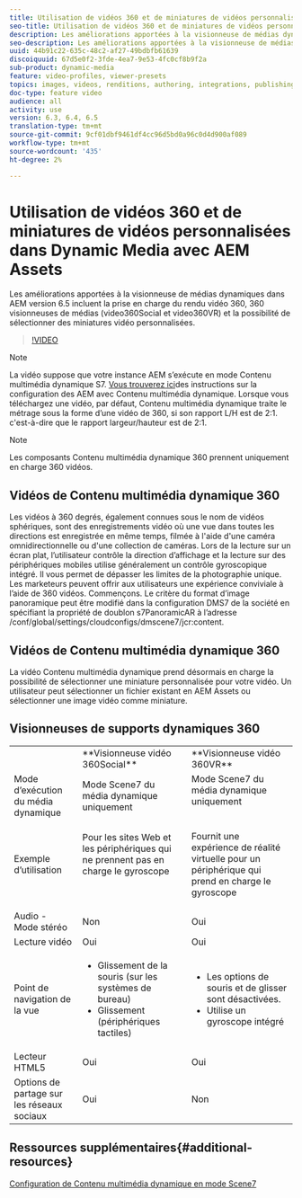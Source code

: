 ```yaml
---
title: Utilisation de vidéos 360 et de miniatures de vidéos personnalisées dans Dynamic Media avec AEM Assets
seo-title: Utilisation de vidéos 360 et de miniatures de vidéos personnalisées dans Dynamic Media avec AEM Assets
description: Les améliorations apportées à la visionneuse de médias dynamiques dans AEM version 6.5 incluent la prise en charge du rendu vidéo 360, 360 visionneuses de médias (video360Social et video360VR) et la possibilité de sélectionner des miniatures vidéo personnalisées.
seo-description: Les améliorations apportées à la visionneuse de médias dynamiques dans AEM version 6.5 incluent la prise en charge du rendu vidéo 360, 360 visionneuses de médias (video360Social et video360VR) et la possibilité de sélectionner des miniatures vidéo personnalisées.
uuid: 44b91c22-635c-48c2-af27-49bdbfb61639
discoiquuid: 67d5e0f2-3fde-4ea7-9e53-4fc0cf8b9f2a
sub-product: dynamic-media
feature: video-profiles, viewer-presets
topics: images, videos, renditions, authoring, integrations, publishing, metadata
doc-type: feature video
audience: all
activity: use
version: 6.3, 6.4, 6.5
translation-type: tm+mt
source-git-commit: 9cf01dbf9461df4cc96d5bd0a96c0d4d900af089
workflow-type: tm+mt
source-wordcount: '435'
ht-degree: 2%

---
```



# Utilisation de vidéos 360 et de miniatures de vidéos personnalisées dans Dynamic Media avec AEM Assets

Les améliorations apportées à la visionneuse de médias dynamiques dans AEM version 6.5 incluent la prise en charge du rendu vidéo 360, 360 visionneuses de médias (video360Social et video360VR) et la possibilité de sélectionner des miniatures vidéo personnalisées.

>[!VIDEO](https://video.tv.adobe.com/v/26391?quality=9&learn=on)

>[!NOTE]
>
>La vidéo suppose que votre instance AEM s’exécute en mode Contenu multimédia dynamique S7.  [Vous trouverez ici](https://helpx.adobe.com/experience-manager/6-3/assets/using/config-dynamic-fp-14410.html)des instructions sur la configuration des AEM avec Contenu multimédia dynamique. Lorsque vous téléchargez une vidéo, par défaut, Contenu multimédia dynamique traite le métrage sous la forme d’une vidéo de 360, si son rapport L/H est de 2:1. c&#39;est-à-dire que le rapport largeur/hauteur est de 2:1.

>[!NOTE]
>
>Les composants Contenu multimédia dynamique 360 prennent uniquement en charge 360 vidéos.

## Vidéos de Contenu multimédia dynamique 360

Les vidéos à 360 degrés, également connues sous le nom de vidéos sphériques, sont des enregistrements vidéo où une vue dans toutes les directions est enregistrée en même temps, filmée à l&#39;aide d&#39;une caméra omnidirectionnelle ou d&#39;une collection de caméras. Lors de la lecture sur un écran plat, l’utilisateur contrôle la direction d’affichage et la lecture sur des périphériques mobiles utilise généralement un contrôle gyroscopique intégré.  Il vous permet de dépasser les limites de la photographie unique. Les marketeurs peuvent offrir aux utilisateurs une expérience conviviale à l’aide de 360 vidéos.  Commençons. Le critère du format d’image panoramique peut être modifié dans la configuration DMS7 de la société en spécifiant la propriété de doublon s7PanoramicAR à l’adresse /conf/global/settings/cloudconfigs/dmscene7/jcr:content.

## Vidéos de Contenu multimédia dynamique 360

La vidéo Contenu multimédia dynamique prend désormais en charge la possibilité de sélectionner une miniature personnalisée pour votre vidéo. Un utilisateur peut sélectionner un fichier existant en AEM Assets ou sélectionner une image vidéo comme miniature.

## Visionneuses de supports dynamiques 360

<table> 
 <tbody>
   <tr>
      <td> </td>
      <td>**Visionneuse vidéo 360Social**</td>
      <td>**Visionneuse vidéo 360VR**</td>
   </tr>
   <tr>
      <td>Mode d’exécution du média dynamique</td>
      <td>Mode Scene7 du média dynamique uniquement</td>
      <td>Mode Scene7 du média dynamique uniquement<br>
         <br>
      </td>
   </tr>
   <tr>
      <td>Exemple d’utilisation </td>
      <td>
         <p>Pour les sites Web et les périphériques qui ne prennent pas en charge le gyroscope</p>
         <p> </p>
      </td>
      <td>
         <p>Fournit une expérience de réalité virtuelle pour un périphérique qui prend en charge le gyroscope </p>
      </td>
   </tr>
   <tr>
      <td>Audio - Mode stéréo</td>
      <td>Non</td>
      <td>Oui</td>
   </tr>
   <tr>
      <td>Lecture vidéo</td>
      <td>Oui</td>
      <td>Oui</td>
   </tr>
   <tr>
      <td>Point de navigation de la vue</td>
      <td>
         <ul>
            <li>Glissement de la souris (sur les systèmes de bureau)</li>
            <li>Glissement (périphériques tactiles)</li>
         </ul>
      </td>
      <td>
         <ul>
            <li>Les options de souris et de glisser sont désactivées.</li>
            <li>Utilise un gyroscope intégré</li>
         </ul>
      </td>
   </tr>
   <tr>
      <td>Lecteur HTML5</td>
      <td>Oui</td>
      <td>Oui</td>
   </tr>
   <tr>
      <td>Options de partage sur les réseaux sociaux</td>
      <td>Oui</td>
      <td>Non</td>
   </tr>
</tbody>
</table>

## Ressources supplémentaires{#additional-resources}

[Configuration de Contenu multimédia dynamique en mode Scene7](https://helpx.adobe.com/experience-manager/6-5/assets/using/config-dms7.html)
